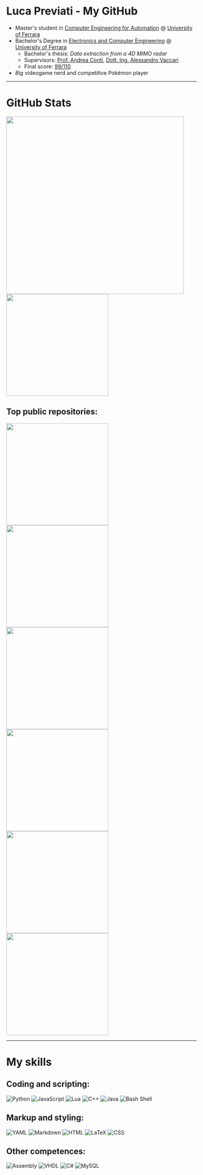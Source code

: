 # Luca Previati - My GitHub
* Master's student in <ins>Computer Engineering for Automation</ins> @ [University of Ferrara](http://unife.it)
* Bachelor's Degree in <ins>Electronics and Computer Engineering</ins> @ [University of Ferrara](http://unife.it)
  * Bachelor's thesis: *Data extraction from a 4D MIMO radar*
  * Supervisors: [Prof. Andrea Conti](https://ieeexplore.ieee.org/author/37266585500), [Dott. Ing. Alessandro Vaccari](https://ieeexplore.ieee.org/author/252534149252120)
  * Final score: <ins>99/110</ins>
* *Big* videogame nerd and competitive Pokémon player

<hr>

# GitHub Stats
<picture>
  <source
    srcset="https://github-readme-stats.vercel.app/api?username=LucaPrevi0o&custom_title=Stats&show_icons=true&hide=stars&theme=transparent&text_color=000000&border_radius=10"
    media="(prefers-color-scheme: dark)"
  />
  <source
    srcset="https://github-readme-stats.vercel.app/api?username=LucaPrevi0o&custom_title=Stats&show_icons=true&hide=stars&theme=transparent&text_color=000000&border_radius=10"
    media="(prefers-color-scheme: light), (prefers-color-scheme: no-preference)"
  />
  <img width=470 src="https://github-readme-stats.vercel.app/api?username=LucaPrevi0o&custom_title=Stats&show_icons=true&hide=stars&theme=transparent&text_color=000000&border_radius=10" />
</picture>
<picture>
  <source
    srcset="https://github-readme-stats.vercel.app/api/top-langs?username=LucaPrevi0o&layout=compact&langs_count=8&text_color=000000&border_radius=10"
    media="(prefers-color-scheme: dark)"
  />
  <source
    srcset="https://github-readme-stats.vercel.app/api/top-langs?username=LucaPrevi0o&layout=compact&langs_count=8&text_color=000000&border_radius=10"
    media="(prefers-color-scheme: light), (prefers-color-scheme: no-preference)"
  />
  <img width=270 src="https://github-readme-stats.vercel.app/api/top-langs?username=LucaPrevi0o&layout=compact&langs_count=8&text_color=000000&border_radius=10" />
</picture>

## Top public repositories:
<a href="https://github.com/LucaPrevi0o/mmwave">
 <picture>
   <source
     srcset="https://github-readme-stats.vercel.app/api/pin/?username=LucaPrevi0o&repo=mmwave&border_radius=10"
     media="(prefers-color-scheme: dark)"
   />
   <source
     srcset="https://github-readme-stats.vercel.app/api/pin/?username=LucaPrevi0o&repo=mmwave&border_radius=10"
     media="(prefers-color-scheme: light), (prefers-color-scheme: no-preference)"
   />
   <img width=270 src="https://github-readme-stats.vercel.app/api/pin/?username=LucaPrevi0o&repo=mmwave&border_radius=10" />
 </picture>
</a>
<a href="https://github.com/LucaPrevi0o/DataContainer">
 <picture>
   <source
     srcset="https://github-readme-stats.vercel.app/api/pin/?username=LucaPrevi0o&repo=DataContainer&border_radius=10"
     media="(prefers-color-scheme: dark)"
   />
   <source
     srcset="https://github-readme-stats.vercel.app/api/pin/?username=LucaPrevi0o&repo=DataContainer&border_radius=10"
     media="(prefers-color-scheme: light), (prefers-color-scheme: no-preference)"
   />
   <img width=270 src="https://github-readme-stats.vercel.app/api/pin/?username=LucaPrevi0o&repo=DataContainer&border_radius=10" />
 </picture>
</a>
<a href="https://github.com/LucaPrevi0o/NeuralPlusPlus">
 <picture>
   <source
     srcset="https://github-readme-stats.vercel.app/api/pin/?username=LucaPrevi0o&repo=NeuralPlusPlus&border_radius=10"
     media="(prefers-color-scheme: dark)"
   />
   <source
     srcset="https://github-readme-stats.vercel.app/api/pin/?username=LucaPrevi0o&repo=NeuralPlusPlus&border_radius=10"
     media="(prefers-color-scheme: light), (prefers-color-scheme: no-preference)"
   />
   <img width=270 src="https://github-readme-stats.vercel.app/api/pin/?username=LucaPrevi0o&repo=NeuralPlusPlus&border_radius=10" />
 </picture>
</a>
<a href="https://github.com/LucaPrevi0o/IngSW24-Javengers">
 <picture>
   <source
     srcset="https://github-readme-stats.vercel.app/api/pin/?username=LucaPrevi0o&repo=IngSW24-Javengers&border_radius=10"
     media="(prefers-color-scheme: dark)"
   />
   <source
     srcset="https://github-readme-stats.vercel.app/api/pin/?username=LucaPrevi0o&repo=IngSW24-Javengers&border_radius=10"
     media="(prefers-color-scheme: light), (prefers-color-scheme: no-preference)"
   />
   <img width=270 src="https://github-readme-stats.vercel.app/api/pin/?username=LucaPrevi0o&repo=IngSW24-Javengers&border_radius=10" />
 </picture>
</a>
<a href="https://github.com/LucaPrevi0o/Ing-Web">
 <picture>
   <source
     srcset="https://github-readme-stats.vercel.app/api/pin/?username=LucaPrevi0o&repo=Ing-Web&border_radius=10"
     media="(prefers-color-scheme: dark)"
   />
   <source
     srcset="https://github-readme-stats.vercel.app/api/pin/?username=LucaPrevi0o&repo=Ing-Web&border_radius=10"
     media="(prefers-color-scheme: light), (prefers-color-scheme: no-preference)"
   />
   <img width=270 src="https://github-readme-stats.vercel.app/api/pin/?username=LucaPrevi0o&repo=Ing-Web&border_radius=10" />
 </picture>
</a>
<a href="https://github.com/LucaPrevi0o/DeepLearning">
 <picture>
   <source
     srcset="https://github-readme-stats.vercel.app/api/pin/?username=LucaPrevi0o&repo=DeepLearning&border_radius=10"
     media="(prefers-color-scheme: dark)"
   />
   <source
     srcset="https://github-readme-stats.vercel.app/api/pin/?username=LucaPrevi0o&repo=DeepLearning&border_radius=10"
     media="(prefers-color-scheme: light), (prefers-color-scheme: no-preference)"
   />
   <img width=270 src="https://github-readme-stats.vercel.app/api/pin/?username=LucaPrevi0o&repo=DeepLearning&border_radius=10" />
 </picture>
</a>

<hr>

# My skills

## Coding and scripting:
![Python](https://img.shields.io/badge/-t?style=for-the-badge&logoColor=white&label=python&labelColor=lightblue&color=white)
![JavaScript](https://img.shields.io/badge/-t?style=for-the-badge&logoColor=white&label=javascript&labelColor=yellow&color=white)
![Lua](https://img.shields.io/badge/-t?style=for-the-badge&logoColor=white&label=lua&labelColor=purple&color=white)
![C++](https://img.shields.io/badge/-t?style=for-the-badge&logoColor=white&label=C/C%2B%2B&labelColor=blue&color=white)
![Java](https://img.shields.io/badge/-t?style=for-the-badge&logoColor=white&label=Java&labelColor=darkred&color=white)
![Bash Shell](https://img.shields.io/badge/-t?style=for-the-badge&logoColor=white&label=bash-shell&labelColor=lightgreen&color=white)

## Markup and styling:
![YAML](https://img.shields.io/badge/-t?style=for-the-badge&logoColor=white&label=yaml&labelColor=darkgreen&color=white)
![Markdown](https://img.shields.io/badge/-t?style=for-the-badge&logoColor=white&label=markdown&labelColor=darkorange&color=white)
![HTML](https://img.shields.io/badge/-t?style=for-the-badge&logoColor=white&label=html&labelColor=grey&color=white)
![LaTeX](https://img.shields.io/badge/-t?style=for-the-badge&logoColor=white&label=latex&labelColor=violet&color=white)
![CSS](https://img.shields.io/badge/-t?style=for-the-badge&logoColor=white&label=css&labelColor=lightgrey&color=white)

## Other competences:
![Assembly](https://img.shields.io/badge/-t?style=for-the-badge&logoColor=white&label=assembly&labelColor=brown&color=white)
![VHDL](https://img.shields.io/badge/-t?style=for-the-badge&logoColor=white&label=vhdl&labelColor=turquoise&color=white)
![C#](https://img.shields.io/badge/-t?style=for-the-badge&logoColor=white&label=c%23&labelColor=green&color=white)
![MySQL](https://img.shields.io/badge/-t?style=for-the-badge&logoColor=white&label=mysql&labelColor=darkblue&color=white)
